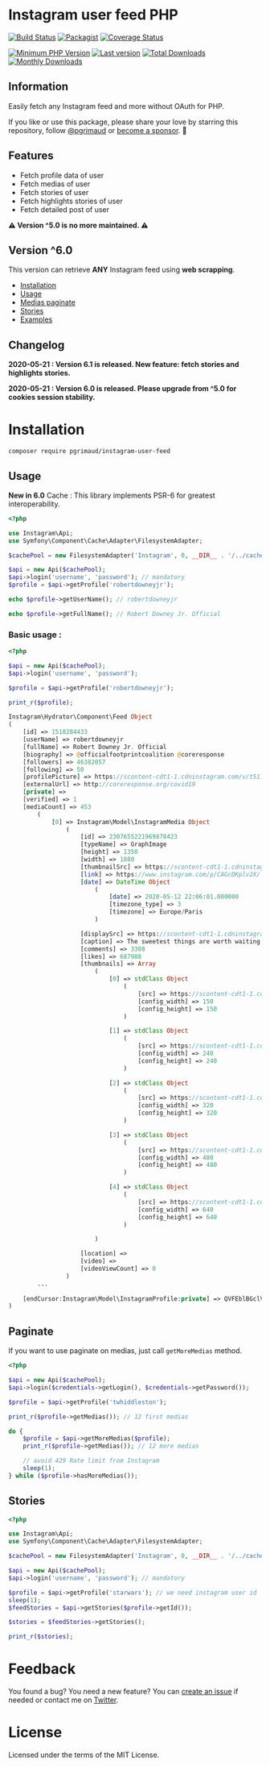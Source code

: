 # Instagram user feed PHP

[![Build Status](https://travis-ci.org/pgrimaud/instagram-user-feed.svg?branch=master)](https://travis-ci.org/pgrimaud/instagram-user-feed)
[![Packagist](https://img.shields.io/badge/packagist-install-brightgreen.svg)](https://packagist.org/packages/pgrimaud/instagram-user-feed)
[![Coverage Status](https://coveralls.io/repos/github/pgrimaud/instagram-user-feed/badge.svg?branch=master)](https://coveralls.io/github/pgrimaud/instagram-user-feed?branch=master)

[![Minimum PHP Version](https://img.shields.io/packagist/php-v/pgrimaud/instagram-user-feed.svg?maxAge=3600)](https://packagist.org/packages/pgrimaud/instagram-user-feed)
[![Last version](https://img.shields.io/packagist/v/pgrimaud/instagram-user-feed?maxAge=3600)](https://packagist.org/packages/pgrimaud/instagram-user-feed)
[![Total Downloads](https://poser.pugx.org/pgrimaud/instagram-user-feed/downloads)](https://packagist.org/packages/pgrimaud/instagram-user-feed)
[![Monthly Downloads](https://poser.pugx.org/pgrimaud/instagram-user-feed/d/monthly)](https://packagist.org/packages/pgrimaud/instagram-user-feed)

## Information
Easily fetch any Instagram feed and more without OAuth for PHP.

If you like or use this package, please share your love by starring this repository, follow [@pgrimaud](https://github.com/pgrimaud) or [become a sponsor](https://github.com/sponsors/pgrimaud). 🙏

## Features

- Fetch profile data of user
- Fetch medias of user
- Fetch stories of user
- Fetch highlights stories of user
- Fetch detailed post of user

**⚠️ Version ^5.0 is no more maintained. ⚠️**

## Version ^6.0
This version can retrieve **ANY** Instagram feed using **web scrapping**.

- [Installation](#installation)
- [Usage](#usage)
- [Medias paginate](#paginate)
- [Stories](#stories)
- [Examples](https://github.com/pgrimaud/instagram-user-feed/tree/master/examples)

## Changelog

**2020-05-21 : Version 6.1 is released. New feature: fetch stories and highlights stories.**

**2020-05-21 : Version 6.0 is released. Please upgrade from ^5.0 for cookies session stability.** 

# Installation

```
composer require pgrimaud/instagram-user-feed
```

## Usage

**New in 6.0** Cache : This library implements PSR-6 for greatest interoperability.

```php
<?php

use Instagram\Api;
use Symfony\Component\Cache\Adapter\FilesystemAdapter;

$cachePool = new FilesystemAdapter('Instagram', 0, __DIR__ . '/../cache');

$api = new Api($cachePool);
$api->login('username', 'password'); // mandatory
$profile = $api->getProfile('robertdowneyjr');

echo $profile->getUserName(); // robertdowneyjr

echo $profile->getFullName(); // Robert Downey Jr. Official
```

### Basic usage : 

```php
<?php

$api = new Api($cachePool);
$api->login('username', 'password');

$profile = $api->getProfile('robertdowneyjr');

print_r($profile);
```

```php
Instagram\Hydrator\Component\Feed Object
(
    [id] => 1518284433
    [userName] => robertdowneyjr
    [fullName] => Robert Downey Jr. Official
    [biography] => @officialfootprintcoalition @coreresponse
    [followers] => 46382057
    [following] => 50
    [profilePicture] => https://scontent-cdt1-1.cdninstagram.com/v/t51.2885-19/s320x320/72702032_542075739927421_3928117925747097600_n.jpg?_nc_ht=scontent-cdt1-1.cdninstagram.com&_nc_ohc=h2zGWoshNjUAX9ze3jb&oh=cf6441cfc3f258da3bf4cfef29686c7d&oe=5EEEC338
    [externalUrl] => http://coreresponse.org/covid19
    [private] => 
    [verified] => 1
    [mediaCount] => 453
        (
            [0] => Instagram\Model\InstagramMedia Object
                (
                    [id] => 2307655221969878423
                    [typeName] => GraphImage
                    [height] => 1350
                    [width] => 1080
                    [thumbnailSrc] => https://scontent-cdt1-1.cdninstagram.com/v/t51.2885-15/sh0.08/e35/c0.180.1440.1440a/s640x640/96225997_178111910111734_5886065436455432375_n.jpg?_nc_ht=scontent-cdt1-1.cdninstagram.com&_nc_cat=1&_nc_ohc=GqcYpSEbz8gAX_GF1Ep&oh=1b293215142d407faca46a2fd28eab71&oe=5EF0EBDF
                    [link] => https://www.instagram.com/p/CAGcDKplv2X/
                    [date] => DateTime Object
                        (
                            [date] => 2020-05-12 22:06:01.000000
                            [timezone_type] => 3
                            [timezone] => Europe/Paris
                        )

                    [displaySrc] => https://scontent-cdt1-1.cdninstagram.com/v/t51.2885-15/e35/p1080x1080/96225997_178111910111734_5886065436455432375_n.jpg?_nc_ht=scontent-cdt1-1.cdninstagram.com&_nc_cat=1&_nc_ohc=GqcYpSEbz8gAX_GF1Ep&oh=6c19ddef96fdc07d7926b05e36cb2bed&oe=5EEED2CE
                    [caption] => The sweetest things are worth waiting for…Susan and I are producing a @Netflix original series, Sweet Tooth, based on the comic by @Jefflemire. Can’t wait to share it with you all. 🦌 👦 @NXonNetflix @warnerbrostv #SweetTooth
                    [comments] => 3308
                    [likes] => 687988
                    [thumbnails] => Array
                        (
                            [0] => stdClass Object
                                (
                                    [src] => https://scontent-cdt1-1.cdninstagram.com/v/t51.2885-15/e35/c0.180.1440.1440a/s150x150/96225997_178111910111734_5886065436455432375_n.jpg?_nc_ht=scontent-cdt1-1.cdninstagram.com&_nc_cat=1&_nc_ohc=GqcYpSEbz8gAX_GF1Ep&oh=24b300201afc0e0c82166c6288e0ed5b&oe=5EF00196
                                    [config_width] => 150
                                    [config_height] => 150
                                )

                            [1] => stdClass Object
                                (
                                    [src] => https://scontent-cdt1-1.cdninstagram.com/v/t51.2885-15/e35/c0.180.1440.1440a/s240x240/96225997_178111910111734_5886065436455432375_n.jpg?_nc_ht=scontent-cdt1-1.cdninstagram.com&_nc_cat=1&_nc_ohc=GqcYpSEbz8gAX_GF1Ep&oh=203d0a3d01d77a2978739c96eb67e607&oe=5EEF6DE0
                                    [config_width] => 240
                                    [config_height] => 240
                                )

                            [2] => stdClass Object
                                (
                                    [src] => https://scontent-cdt1-1.cdninstagram.com/v/t51.2885-15/e35/c0.180.1440.1440a/s320x320/96225997_178111910111734_5886065436455432375_n.jpg?_nc_ht=scontent-cdt1-1.cdninstagram.com&_nc_cat=1&_nc_ohc=GqcYpSEbz8gAX_GF1Ep&oh=7b9cee64460e1c9c501e59621e6ccfb2&oe=5EF18BE6
                                    [config_width] => 320
                                    [config_height] => 320
                                )

                            [3] => stdClass Object
                                (
                                    [src] => https://scontent-cdt1-1.cdninstagram.com/v/t51.2885-15/e35/c0.180.1440.1440a/s480x480/96225997_178111910111734_5886065436455432375_n.jpg?_nc_ht=scontent-cdt1-1.cdninstagram.com&_nc_cat=1&_nc_ohc=GqcYpSEbz8gAX_GF1Ep&oh=f3d8c31eca2d3c3ab6653b3ed3ebe4f4&oe=5EEFEAC0
                                    [config_width] => 480
                                    [config_height] => 480
                                )

                            [4] => stdClass Object
                                (
                                    [src] => https://scontent-cdt1-1.cdninstagram.com/v/t51.2885-15/sh0.08/e35/c0.180.1440.1440a/s640x640/96225997_178111910111734_5886065436455432375_n.jpg?_nc_ht=scontent-cdt1-1.cdninstagram.com&_nc_cat=1&_nc_ohc=GqcYpSEbz8gAX_GF1Ep&oh=1b293215142d407faca46a2fd28eab71&oe=5EF0EBDF
                                    [config_width] => 640
                                    [config_height] => 640
                                )

                        )

                    [location] => 
                    [video] => 
                    [videoViewCount] => 0
                )
        ...
        
    [endCursor:Instagram\Model\InstagramProfile:private] => QVFEblBGclVyOEtCMmRLZkVxUUdVbmhsYXNMZmMmplNWtZRkJnRnZOSUdMM1BDRmt3ZA==
)

```

## Paginate
If you want to use paginate on medias, just call `getMoreMedias` method.

```php
<?php

$api = new Api($cachePool);
$api->login($credentials->getLogin(), $credentials->getPassword());

$profile = $api->getProfile('twhiddleston');

print_r($profile->getMedias()); // 12 first medias

do {
    $profile = $api->getMoreMedias($profile);
    print_r($profile->getMedias()); // 12 more medias

    // avoid 429 Rate limit from Instagram
    sleep(1);
} while ($profile->hasMoreMedias());
```

## Stories

```php
<?php

use Instagram\Api;
use Symfony\Component\Cache\Adapter\FilesystemAdapter;

$cachePool = new FilesystemAdapter('Instagram', 0, __DIR__ . '/../cache');

$api = new Api($cachePool);
$api->login('username', 'password'); // mandatory

$profile = $api->getProfile('starwars'); // we need instagram user id
sleep(1);
$feedStories = $api->getStories($profile->getId());

$stories = $feedStories->getStories();

print_r($stories);
```

# Feedback

You found a bug? You need a new feature? You can [create an issue](https://github.com/pgrimaud/horaires-ratp-api/issues) if needed or contact me on [Twitter](https://twitter.com/pgrimaud_).

# License

Licensed under the terms of the MIT License.
